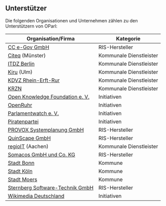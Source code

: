 Unterstützer
------------

Die folgenden Organisationen und Unternehmen zählen zu den Unterstützern von OParl:

Organisation/Firma|Kategorie
-----------------------------------------------------------------|-----------
[CC e-Gov GmbH](http://www.cc-egov.de/)|RIS-Hersteller
[Citeq](http://www.citeq.de/) (Münster)|Kommunale Dienstleister
[ITDZ Berlin](http://www.itdz-berlin.de/)|Kommunale Dienstleister
[Kiru](http://www.rz-kiru.de/) (Ulm)|Kommunale Dienstleister
[KDVZ Rhein-Erft-Rur](http://www.kdvz-frechen.de/)|Kommunale Dienstleister
[KRZN](http://www.krzn.de/)|Kommunale Dienstleister
[Open Knowledge Foundation e. V.](http://okfn.de/)|Initiativen
[OpenRuhr](http://openruhr.de/)|Initiativen
[Parlamentwatch e. V.](http://www.abgeordnetenwatch.de/)|Initiativen
[Piratenpartei](http://www.piratenpartei.de/)|Initiativen
[PROVOX Systemplanung GmbH](http://www.provox.de/)|RIS-Hersteller
[QuinScape GmbH](http://www.quinscape.de/)|RIS-Hersteller
[regioIT](http://www.regioit-aachen.de/) (Aachen)|Kommunale Dienstleister
[Somacos GmbH und Co. KG](http://www.somacos.de/)|RIS-Hersteller
[Stadt Bonn](http://www.bonn.de/)|Kommune
[Stadt Köln](http://www.stadt-koeln.de/)|Kommune
[Stadt Moers](http://www.moers.de/)|Kommune
[Sternberg Software-Technik GmbH](http://www.sitzungsdienst.net/)|RIS-Hersteller
[Wikimedia Deutschland](http://www.wikimedia.de/)|Initiativen
